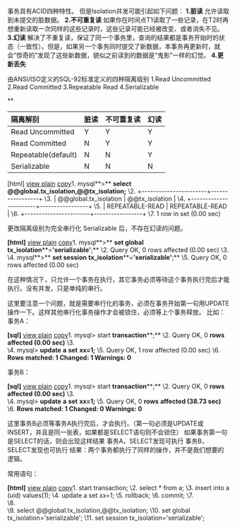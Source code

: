 事务具有ACID四种特性。
但是Isolation并发可能引起如下问题：
**1.脏读**
允许读取到未提交的脏数据。
**2.不可重复读**
如果你在时间点T1读取了一些记录，在T2时再想重新读取一次同样的这些记录时，这些记录可能已经被改变、或者消失不见。
**3.幻读**
解决了不重复读，保证了同一个事务里，查询的结果都是事务开始时的状态（一致性）。但是，如果另一个事务同时提交了新数据，本事务再更新时，就会“惊奇的”发现了这些新数据，貌似之前读到的数据是“鬼影”一样的幻觉。
**4.更新丢失**



由ANSI/ISO定义的SQL-92标准定义的四种隔离级别
1.Read Uncommitted
2.Read Committed
3.Repeatable Read
4.Serializable

**

| 隔离解别            | 脏读 | 不可重复读 | 幻读 |
| :------------------ | :--- | :--------- | :--- |
| Read Uncommitted    | Y    | Y          | Y    |
| Read Committed      | N    | Y          | Y    |
| Repeatable(default) | N    | N          | Y    |
| Serializable        | N    | N          | N    |






[html] [view plain](http://blog.csdn.net/webnoties/article/details/50668110#) [copy](http://blog.csdn.net/webnoties/article/details/50668110#)1. mysql**>** **select @@global.tx_isolation,@@tx_isolation;** 
\2. +-----------------------+-----------------+ 
\3. | @@global.tx_isolation | @@tx_isolation | 
\4. +-----------------------+-----------------+ 
\5. | REPEATABLE-READ    | REPEATABLE-READ | 
\6. +-----------------------+-----------------+ 
\7. 1 row in set (0.00 sec) 

更改隔离级别为完全串行化 Serializable 后，不存在幻读的问题。



**[html]** [view plain](http://blog.csdn.net/webnoties/article/details/50668110#) [copy](http://blog.csdn.net/webnoties/article/details/50668110#)1. mysql**>** **set global** **tx_isolation****=****'serializable'****;** 
\2. Query OK, 0 rows affected (0.00 sec) 
\3.  
\4. mysql**>** **set session** **tx_isolation****=****'serializable'****;** 
\5. Query OK, 0 rows affected (0.00 sec) 

在这种情况下，只允许一个事务在执行，其它事务必须等待这个事务执行完后才能执行。没有并发，只是单纯的串行。

这里要注意一个问题，就是需要串行化的事务，必须在事务开始第一句用UPDATE操作一下。这样其他串行化事务操作才会被锁住，必须等上个事务释放。
比如：
事务A：

**[sql]** [view plain](http://blog.csdn.net/webnoties/article/details/50668110#) [copy](http://blog.csdn.net/webnoties/article/details/50668110#)1. mysql> start **transaction****;** 
\2. Query OK, 0 **rows** **affected (0.00 sec)** 
\3.  
\4. mysql> **update** **a** **set** **xx=1;** 
\5. Query OK, 1 row affected (0.00 sec) 
\6. **Rows** **matched: 1 Changed: 1 Warnings: 0** 



事务B：

**[sql]** [view plain](http://blog.csdn.net/webnoties/article/details/50668110#) [copy](http://blog.csdn.net/webnoties/article/details/50668110#)1. mysql> start **transaction****;** 
\2. Query OK, 0 **rows** **affected (0.00 sec)** 
\3.  
\4. mysql> **update** **a** **set** **xx=1;** 
\5. Query OK, 0 **rows** **affected (38.73 sec)** 
\6. **Rows** **matched: 1 Changed: 0 Warnings: 0** 



这里事务B必须等事务A执行完后，才会执行。（第一句必须是UPDATE或INSERT，并且是同一张表，如果都是SELECT语句则不会锁住）
如果事务第一句是SELECT的话，则会出现这样结果
事务A，SELECT发现可执行
事务B，SELECT发现也可执行
结果：两个事务都执行了同样的操作，并不是我们想要的逻辑。


常用语句：

**[html]** [view plain](http://blog.csdn.net/webnoties/article/details/50668110#) [copy](http://blog.csdn.net/webnoties/article/details/50668110#)1. start transaction; 
\2.   select * from a; 
\3.   insert into a (uid) values(1); 
\4.   update a set xx=1; 
\5. rollback; 
\6. commit; 
\7.  
\8.  
\9. select @@global.tx_isolation,@@tx_isolation; 
\10. set global tx_isolation='serializable'; 
\11. set session tx_isolation='serializable';   